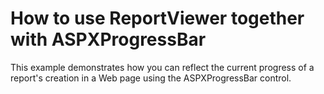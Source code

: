 # How to use ReportViewer together with ASPXProgressBar


<p>This example demonstrates how you can reflect the current progress of a report's creation in a Web page using the ASPXProgressBar control.</p>

<br/>


